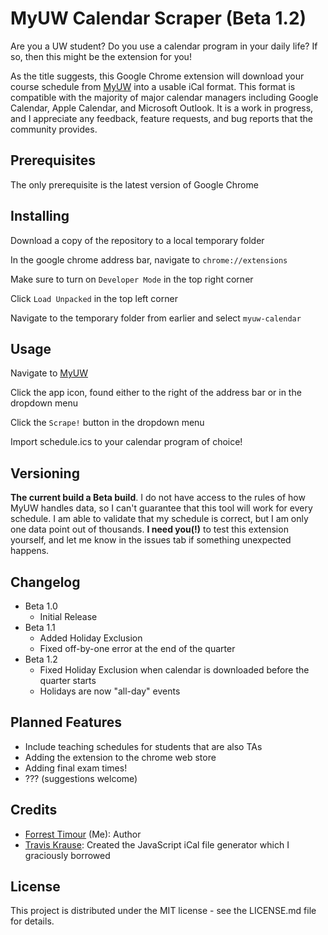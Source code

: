 # MyUW Calendar Scraper (Beta 1.2)

Are you a UW student? Do you use a calendar program in your daily life? If so, then this might be the extension for you!

As the title suggests, this Google Chrome extension will download your course schedule from [MyUW](https://my.uw.edu) into a usable iCal format. This format is compatible with the majority of major calendar managers including Google Calendar, Apple Calendar, and Microsoft Outlook. It is a work in progress, and I appreciate any feedback, feature requests, and bug reports that the community provides.

## Prerequisites

The only prerequisite is the latest version of Google Chrome

## Installing

Download a copy of the repository to a local temporary folder

In the google chrome address bar, navigate to ```chrome://extensions```

Make sure to turn on ```Developer Mode``` in the top right corner

Click ```Load Unpacked``` in the top left corner

Navigate to the temporary folder from earlier and select ```myuw-calendar```

## Usage

Navigate to [MyUW](https://my.uw.edu)

Click the app icon, found either to the right of the address bar or in the dropdown menu

Click the ```Scrape!``` button in the dropdown menu

Import schedule.ics to your calendar program of choice!

## Versioning

**The current build a Beta build**. I do not have access to the rules of how MyUW handles data, so I can't guarantee that this tool will work for every schedule. I am able to validate that my schedule is correct, but I am only one data point out of thousands. **I need you(!)** to test this extension yourself, and let me know in the issues tab if something unexpected happens.

## Changelog
- Beta 1.0
  - Initial Release
- Beta 1.1
  - Added Holiday Exclusion
  - Fixed off-by-one error at the end of the quarter
- Beta 1.2
  - Fixed Holiday Exclusion when calendar is downloaded before the quarter starts
  - Holidays are now "all-day" events

## Planned Features

- Include teaching schedules for students that are also TAs
- Adding the extension to the chrome web store
- Adding final exam times!
- ??? (suggestions welcome)

## Credits

- [Forrest Timour](github.com/Forrest-T) (Me): Author
- [Travis Krause](https://github.com/nwcell): Created the JavaScript iCal file generator which I graciously borrowed


## License

This project is distributed under the MIT license - see the LICENSE.md file for details.
